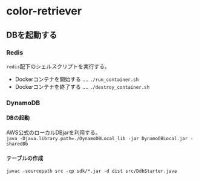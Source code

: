 # color-retriever

## DBを起動する
### Redis
`redis`配下のシェルスクリプトを実行する。  
- Dockerコンテナを開始する .... `./run_container.sh`
- Dockerコンテナを終了する .... `./destroy_container.sh`
### DynamoDB
#### DBの起動
AWS公式のローカルDBjarを利用する。  
`java -Djava.library.path=./DynamoDBLocal_lib -jar DynamoDBLocal.jar -sharedDb`
#### テーブルの作成
`javac -sourcepath src -cp sdk/*.jar -d dist src/DdbStarter.java`
